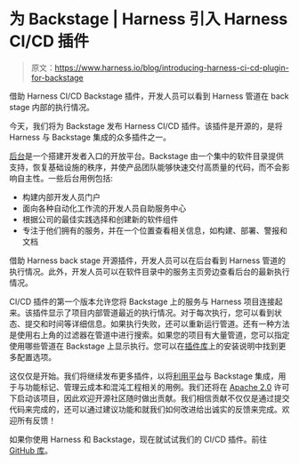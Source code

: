 # 为 Backstage | Harness 引入 Harness CI/CD 插件

> 原文：<https://www.harness.io/blog/introducing-harness-ci-cd-plugin-for-backstage>

借助 Harness CI/CD Backstage 插件，开发人员可以看到 Harness 管道在 back stage 内部的执行情况。

今天，我们将为 Backstage 发布 Harness CI/CD 插件。该插件是开源的，是将 Harness 与 Backstage 集成的众多插件之一。

[后台](http://backstage.io/)是一个搭建开发者入口的开放平台。Backstage 由一个集中的软件目录提供支持，恢复基础设施的秩序，并使产品团队能够快速交付高质量的代码，而不会影响自主性。一些后台用例包括:

*   构建内部开发人员门户
*   面向各种自动化工作流的开发人员自助服务中心
*   根据公司的最佳实践选择和创建新的软件组件
*   专注于他们拥有的服务，并在一个位置查看相关信息，如构建、部署、警报和文档

借助 Harness back stage 开源插件，开发人员可以在后台看到 Harness 管道的执行情况。此外，开发人员可以在软件目录中的服务主页旁边查看后台的最新执行情况。

CI/CD 插件的第一个版本允许您将 Backstage 上的服务与 Harness 项目连接起来。该插件显示了项目内部管道最近的执行情况。对于每次执行，您可以看到状态、提交和时间等详细信息。如果执行失败，还可以重新运行管道。还有一种方法是使用右上角的过滤器在管道中进行搜索。如果您的项目有大量管道，您可以指定使用哪些管道在 Backstage 上显示执行。您可以在[插件库](https://github.com/harness/backstage-plugins/tree/main/plugins/harness-ci-cd)上的安装说明中找到更多配置选项。

这仅仅是开始。我们将继续发布更多插件，以将[利用平台](https://harness.io/products/platform)与 Backstage 集成，用于与功能标记、管理云成本和混沌工程相关的用例。我们还将在 [Apache 2.0](https://www.apache.org/licenses/LICENSE-2.0) 许可下启动该项目，因此欢迎开源社区随时做出贡献。我们相信贡献不仅仅是通过提交代码来完成的，还可以通过建议功能和就我们如何改进给出诚实的反馈来完成。欢迎所有反馈！

如果你使用 Harness 和 Backstage，现在就试试我们的 CI/CD 插件。前往 [GitHub 库](https://github.com/harness/backstage-plugins)。